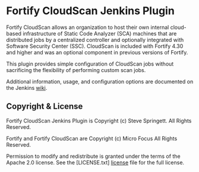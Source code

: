 Fortify CloudScan Jenkins Plugin
==============================

Fortify CloudScan allows an organization to host their own internal cloud-based infrastructure of Static Code Analyzer (SCA) machines that are distributed jobs by a centralized controller and optionally integrated with Software Security Center (SSC). CloudScan is included with Fortify 4.30 and higher and was an optional component in previous versions of Fortify.

This plugin provides simple configuration of CloudScan jobs without sacrificing the flexibility of performing custom scan jobs.

Additional information, usage, and configuration options are documented on the Jenkins [wiki].


Copyright & License
-------------------

Fortify CloudScan Jenkins Plugin is Copyright (c) Steve Springett. All Rights Reserved.

Fortify and Fortify CloudScan are Copyright (c) Micro Focus All Rights Reserved.

Permission to modify and redistribute is granted under the terms of the Apache 2.0 license. See the [LICENSE.txt] [license] file for the full license.

  [license]: https://github.com/jenkinsci/fortify-cloudscan-plugin/blob/master/LICENSE.txt
  [wiki]: https://wiki.jenkins-ci.org/display/JENKINS/Fortify+CloudScan+Plugin
